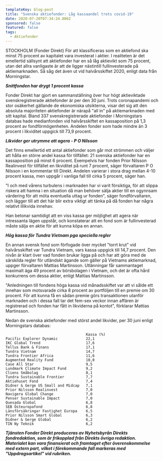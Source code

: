 ```yaml
---
templateKey: blog-post
title: "Svenska aktiefonder: Låg kassaandel trots covid-19"
date: 2020-07-20T07:34:24.806Z
sponsored: false
featured: false
tags:
  - Aktiefonder
---
```

STOCKHOLM (Fonder Direkt) För att klassificeras som en aktiefond ska minst 75 procent av kapitalet vara investerat i aktier. I realiteten är det emellertid sällsynt att aktiefonder har en så låg aktievikt som 75 procent, utan det allra vanligaste är att de ligger nästintill fullinvesterade på aktiemarknaden. Så såg det även ut vid halvårsskiftet 2020, enligt data från Morningstar.

***Snittfonden har drygt 1 procent kassa***

Fonder Direkt har gjort en sammanställning över hur högt aktieviktade svenskregistrerade aktiefonder är per den 30 juni. Trots coronapandemi och stor osäkerhet gällande de ekonomiska utsikterna, visar det sig att den absoluta majoriteten aktiefonder är närapå "all in" på aktiemarknaden med sitt kapital. Bland 337 svenskregistrerade aktiefonder i Morningstars databas hade medianfonden vid halvårsskiftet en kassaposition på 1,3 procent av fondförmögenheten. Andelen fonder som hade mindre än 3 procent i likviditet uppgick till 73,9 procent.

***Likvider ger utrymme att agera - P O Nilsson***

Det finns emellertid ett antal aktiefonder som går mot strömmen och väljer att hålla en större andel kassa för tillfället: 21 svenska aktiefonder har en kassaposition på minst 6 procent. Exempelvis har fonden Prior Nilsson Realinvest för tillfället en likviditet på runt 7 procent, säger förvaltaren P O Nilsson i en kommentar till Direkt. Andelen varierar i stora drag mellan 4-10 procent kassa, men uppgår i vanliga fall till cirka 5 procent, säger han.

"I och med vårens turbulens i marknaden har vi varit försiktiga, för att slippa riskera att hamna i en situation då man behöver sälja aktier till en ogynnsam värdering för att möta eventuella uttag ur fonden", säger fondförvaltaren, och lägger till att det här blir extra viktigt att tänka på då fonden har några relativt illikvida innehav.

Han betonar samtidigt att en viss kassa ger möjlighet att agera när intressanta lägen uppstår, och konstaterar att en fond som är fullinvesterad måste sälja en aktie för att kunna köpa en annan.

***Hög kassa för Tundra Vietnam pga speciella regler***

En annan svensk fond som förfogade över mycket "torrt krut" vid halvårsskiftet var Tundra Vietnam, vars kassa uppgick till 14,7 procent. Den nivån är klart över vad fonden brukar ligga på och har att göra med de särskilda regler för utländskt ägande som gäller på Vietnams aktiemarknad, uppger förvaltaren Mattias Martinsson. Utlänningar får sammantaget maximalt äga 49 procent av börsbolagen i Vietnam, och det är ofta hård konkurrens om dessa aktier, enligt Mattias Martinsson.

"Anledningen till fondens höga kassa vid månadsskiftet var att vi sålde ett innehav som motsvarade cirka 8 procent av portföljen till en premie om 30 procent. För att kunna få en sådan premie görs transaktionen utanför marknaden och i dessa fall tar det fem-sex veckor innan affären är registrerad och fonden har fått in likviderna på kontot", förklarar Mattias Martinsson.

Nedan de svenska aktiefonder med störst andel likvider, per 30 juni enligt Morningstars databas:

```
                                     Kassa (%)                 
Pacific Explorer Dynamic             22,1                      
IKC Global Trend                     17,6                      
Tellus Bank & Finans                 17,1                      
Tundra Vietnam                       14,7                      
Tundra Frontier Africa               11,6                      
Augmented Reality Fund               10,0                      
Case All Star                        9,5                       
Lundmark Climate Impact Fund         9,2                       
Cliens Småbolag                      8,1                       
Tundra Sustainable Frontier          7,7                       
Aktiehuset Fond                      7,4                       
Didner & Gerge US Small and Midcap   7,1                       
Prior Nilsson Realinvest             7,0                       
Navigera Global Change               7,0                       
Penser Sustainable Impact            7,0                       
Quesada Global                       6,8                       
SEB Östeuropafond                    6,8                       
Länsförsäkringar Fastighet Europa    6,5                       
Prior Nilsson Smart Global           6,3                       
Didner & Gerge Global                6,2                       
TIN Ny Teknik                        6,2  
```

***Tjänsten Fonder Direkt produceras av Nyhetsbyrån Direkts fondredaktion, som är frikopplad från Direkts övriga redaktion. Materialet kan vara finansierat och framtaget efter överenskommelse med extern part, vilket i förekommande fall markeras med "Uppdragsartikel" vid rubriken.***